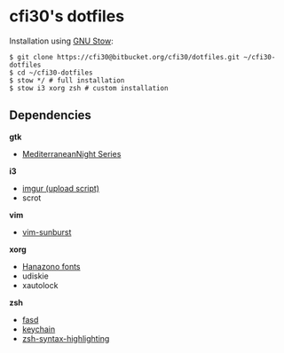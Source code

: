 cfi30's dotfiles
================

Installation using [GNU Stow](http://www.gnu.org/software/stow/):
```
$ git clone https://cfi30@bitbucket.org/cfi30/dotfiles.git ~/cfi30-dotfiles
$ cd ~/cfi30-dotfiles
$ stow */ # full installation
$ stow i3 xorg zsh # custom installation
```

Dependencies
------------

**gtk**

- [MediterraneanNight Series](http://gnome-look.org/content/show.php/MediterraneanNight+Series?content=156782)

**i3**

- [imgur (upload script)](http://imgur.com/tools/imgurbash.sh)
- scrot

**vim**

- [vim-sunburst](https://github.com/sickill/vim-sunburst)

**xorg**

- [Hanazono fonts](http://fonts.jp/hanazono/)
- udiskie
- xautolock

**zsh**

- [fasd](https://github.com/clvv/fasd)
- [keychain](https://github.com/funtoo/keychain)
- [zsh-syntax-highlighting](https://github.com/zsh-users/zsh-syntax-highlighting)

